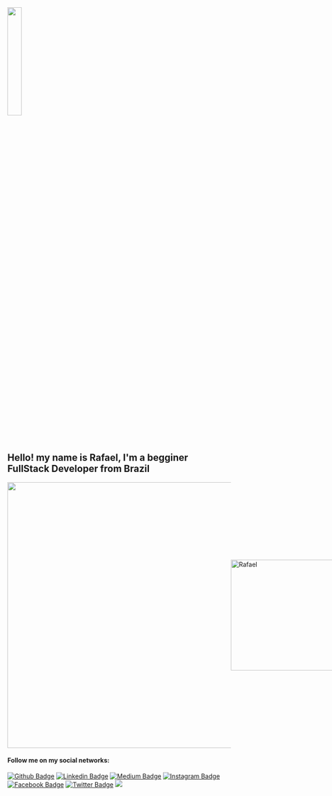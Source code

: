 <img width="25%" src="https://i.pinimg.com/originals/96/6e/ac/966eacce964aa8003d6eb07d03c71342.gif" />
<h2 align="left">Hello! my name is Rafael, I'm a begginer FullStack Developer from Brazil</h2>

<p style="display: flex; align-items: center; justify-content: space-around">
  <img width=600 src="https://github-readme-stats.vercel.app/api?username=C0bal&theme=dark&show_icons=true&hide_border=true&bg_color=161B22" />
 
  <img width=250 src="https://github-readme-stats.vercel.app/api/top-langs?username=C0bal&show_icons=true&theme=dark&hide_border=true&cache_seconds=1800&locale=en&bg_color=161B22" alt="Rafael" />
</p>

#### Follow me on my social networks:
[![Github Badge](https://img.shields.io/badge/-Github-000?style=flat-square&logo=Github&logoColor=white&link=https://github.com/C0bal)](https://github.com/C0bal)
[![Linkedin Badge](https://img.shields.io/badge/-LinkedIn-blue?style=flat-square&logo=Linkedin&logoColor=white&link=https://www.linkedin.com/in/rafael-menegon-b017b91b8/)](https://www.linkedin.com/in/rafael-menegon-b017b91b8/)
[![Medium Badge](https://img.shields.io/badge/-Medium-000000?style=flat-square&labelColor=000000&logo=medium&logoColor=white&link=https://medium.com/@dev.rafaelmenegon)](https://medium.com/@dev.rafaelmenegon)
[![Instagram Badge](https://img.shields.io/badge/-Instagram-C13584?style=flat-square&labelColor=C13584&logo=instagram&logoColor=white&link=https://www.instagram.com/rafael.menegon/)](https://www.instagram.com/rafael.menegon/)
[![Facebook Badge](https://img.shields.io/badge/-Facebook-blue?style=flat-square&labelColor=blue&logo=facebook&logoColor=white&link=https://www.facebook.com/rafael.menegon.77/)](https://www.facebook.com/rafael.menegon.77/)
[![Twitter Badge](https://img.shields.io/badge/-Twitter-blue?style=flat-square&labelColor=blue&logo=twitter&logoColor=white&link=https://twitter.com/DevRafaMenegon)](https://twitter.com/DevRafaMenegon)
![](https://komarev.com/ghpvc/?username=C0bal&style=flat-square)


<!--
**C0bal/C0bal** is a ✨ _special_ ✨ repository because its `README.md` (this file) appears on your GitHub profile.

Here are some ideas to get you started:

- 🔭 I’m currently working on ...
- 🌱 I’m currently learning ...
- 👯 I’m looking to collaborate on ...
- 🤔 I’m looking for help with ...
- 💬 Ask me about ...
- 📫 How to reach me: ...
- 😄 Pronouns: ...
- ⚡ Fun fact: ...
-->
